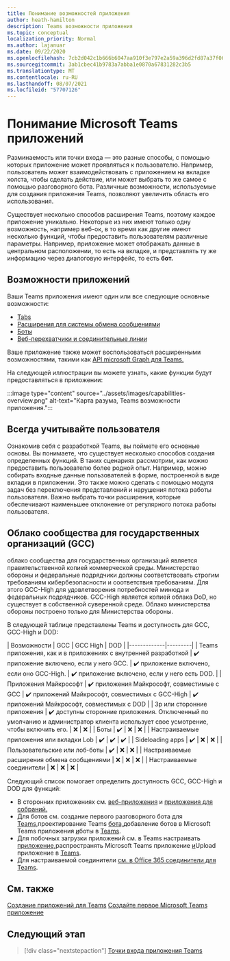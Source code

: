```yaml
---
title: Понимание возможностей приложения
author: heath-hamilton
description: Teams возможности приложения
ms.topic: conceptual
localization_priority: Normal
ms.author: lajanuar
ms.date: 09/22/2020
ms.openlocfilehash: 7cb2d042c1b666b6047aa910f3e797e2a59a396d2fd87a37f06fadc04e989d85
ms.sourcegitcommit: 3ab1cbec41b9783a7abba1e0870a67831282c3b5
ms.translationtype: MT
ms.contentlocale: ru-RU
ms.lasthandoff: 08/07/2021
ms.locfileid: "57707126"
---
```

# <a name="understand-microsoft-teams-app-capabilities"></a>Понимание Microsoft Teams приложений

Разминаемость или точки входа — это разные способы, с помощью которых приложение может проявляться к пользователю. Например, пользователь может взаимодействовать с приложением на вкладке холста, чтобы сделать действие, или может выбрать то же самое с помощью разговорного бота. Различные возможности, используемые для создания приложения Teams, позволяют увеличить область его использования.

Существует несколько способов расширения Teams, поэтому каждое приложение уникально. Некоторые из них имеют только одну возможность, например веб-ок, в то время как другие имеют несколько функций, чтобы предоставить пользователям различные параметры. Например, приложение может отображать данные в центральном расположении, то есть на вкладке, и представлять ту же информацию через диалоговую интерфейс, то есть **бот.** 

## <a name="app-capabilities"></a>Возможности приложений

Ваши Teams приложения имеют один или все следующие основные возможности:

* [Tabs](../tabs/what-are-tabs.md)
* [Расширения для системы обмена сообщениями](../messaging-extensions/what-are-messaging-extensions.md)
* [Боты](../bots/what-are-bots.md)
* [Веб-перехватчики и соединительные линии](../webhooks-and-connectors/what-are-webhooks-and-connectors.md)

Ваше приложение также может воспользоваться расширенными возможностями, такими как [API microsoft Graph для Teams.](/graph/teams-concept-overview)

На следующей иллюстрации вы можете узнать, какие функции будут предоставляться в приложении:

:::image type="content" source="../assets/images/capabilities-overview.png" alt-text="Карта разума, Teams возможности приложения.":::

## <a name="always-consider-your-user"></a>Всегда учитывайте пользователя

Ознакомив себя с разработкой Teams, вы поймете его основные основы. Вы понимаете, что существует несколько способов создания определенных функций. В таких сценариях рассмотрим, как можно предоставить пользователю более родной опыт.
Например, можно собирать входные данные пользователей в форме, построенной в виде вкладки в приложении. Это также можно сделать с помощью модуля задач без переключения представлений и нарушения потока работы пользователя. Важно выбрать точки расширения, которые обеспечивают наименьшее отклонение от регулярного потока работы пользователя.

## <a name="government-community-cloud-gcc"></a>Облако сообщества для государственных организаций (GCC)

облако сообщества для государственных организаций является правительственной копией коммерческой среды. Министерство обороны и федеральные подрядчики должны соответствовать строгим требованиям кибербезопасности и соответствия требованиям. Для этого GCC-High для удовлетворения потребностей минюда и федеральных подрядчиков. GCC-High является копией облака DoD, но существует в собственной суверенной среде. Облако министерства обороны построено только для Министерства обороны.

В следующей таблице представлены Teams и доступность для GCC, GCC-High и DOD:

| Возможности   | GCC | GCC High | DOD |
|-------------|---------|
| Teams приложения, как и в приложениях с внутренней разработкой | ✔️ приложение включено, если у него GCC. | ✔️ приложение включено, если оно GCC-High. | ✔️ приложение включено, если у него есть DOD. |
| Приложения Майкрософт | ✔️ приложения Майкрософт, совместимые с GCC | ✔️ приложений Майкрософт, совместимых с GCC-High | ✔️ приложений Майкрософт, совместимых с DOD |
| 3p или сторонние приложения | ✔️ доступны сторонние приложения. Отключенный по умолчанию и администратор клиента использует свое усмотрение, чтобы включить его. | ❌ | ❌ |
| Боты | ✔️ | ❌ | ❌ |
| Настраиваемые приложения или вкладки Lob |  ✔️ | ✔️ | ✔️ |
| Sideloading apps | ✔️ | ❌ | ❌ |
| Пользовательские или лоб-боты | ✔️ | ❌ | ❌ |
| Настраиваемые расширения обмена сообщениями | ❌ | ❌ | ❌ |
| Настраиваемые соединители | ❌ | ❌ | ❌ |

Следующий список помогает определить доступность GCC, GCC-High и DOD для функций:

* В сторонних приложениях см. [веб-приложения](../samples/integrating-web-apps.md) и [приложения для собраний.](../apps-in-teams-meetings/meeting-app-extensibility.md)
* Для ботов см. создание первого разговорного бота для [Teams,](../get-started/first-app-bot.md)проектирование Teams [бота,](../bots/design/bots.md)добавление ботов в Microsoft Teams приложения [и](../resources/bot-v3/bots-overview.md)боты в [Teams](../bots/what-are-bots.md).
* Для побочных загрузки приложений см. в Teams настраивать [приложение,](../concepts/design/enable-app-customization.md)распространять Microsoft Teams приложение [и](../concepts/deploy-and-publish/apps-publish-overview.md)Upload приложение в [Teams](../concepts/deploy-and-publish/apps-upload.md).
* Для настраиваемой соединители [см. в Office 365 соединители для Teams](../webhooks-and-connectors/how-to/connectors-creating.md).

## <a name="see-also"></a>См. также

[Создание приложений для Teams](../overview.md) 
 [Создайте первое Microsoft Teams приложение](../build-your-first-app/build-first-app-overview.md)

## <a name="next-step"></a>Следующий этап

> [!div class="nextstepaction"]
> [Точки входа приложения Teams](../concepts/extensibility-points.md)
